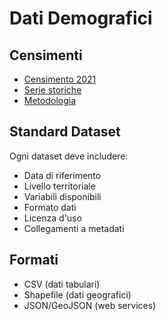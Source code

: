# Dati Demografici

## Censimenti
- [Censimento 2021](census/census_2021.md)
- [Serie storiche](census/census_history.md)
- [Metodologia](census/methodology.md)

## Standard Dataset
Ogni dataset deve includere:
- Data di riferimento
- Livello territoriale
- Variabili disponibili 
- Formato dati
- Licenza d'uso
- Collegamenti a metadati

## Formati
- CSV (dati tabulari)
- Shapefile (dati geografici)
- JSON/GeoJSON (web services)
